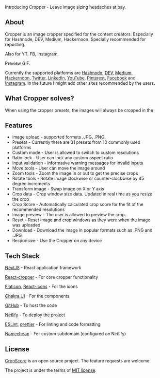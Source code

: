 Introducing Cropper - Leave image sizing headaches at bay.

## About

Cropper is an image cropper specified for the content creators. Especially for Hashnode, DEV, Medium, Hackernoon.
Specially recommended for reposting.

Also for YT, FB, Instagram,

Preview GIF.

Currently the supported platforms are [Hashnode](https://hashnode.com), [DEV](https://dev.to), [Medium](https://medium.com), [Hackernoon](https://hackernoon.com), [Twitter](https://twitter.com), [LinkedIn](https://linkedin.com), [YouTube](https://youtube.com), [Pinterest](https://pinterest.com), [Facebook](https://facebook.com) and [Instagram](https://instagram.com). In the future I might add other sites recommended by the users.

## What Cropper solves?

When using the cropper presets, the images will always be cropped in the

## Features

- Image upload - supported formats .JPG, .PNG.
- Presets - Currently there are 31 presets from 10 commonly used platforms
- Custom mode - User is allowed to switch to custom resolutions
- Ratio lock - User can lock any custom aspect ratio
- Input validation - Informative warning messages for invalid inputs
- Move tools - User can move the image around
- Zoom tools - Zoom the image in or out to get the precise crops
- Rotate tools - Rotate image clockwise or counter-clockwise by 45 degree increments
- Transform image - Swap image on X or Y axis
- Crop data - Crop window size data. Updated in real time as you resize the crop
- Crop Score - Automatically calculated crop score for the fit of the recommended resolutions
- Image preview - The user is allowed to preview the crop.
- Reset - Reset image and crop windows as they were when the image was uploaded
- Download - Download the image in popular formats such as .PNG and .JPG
- Responsive - Use the Cropper on any device

## Tech Stack

[NextJS](https://nextjs.org/) - React application framework

[React-cropper](https://www.npmjs.com/package/react-cropper) - For core cropper functionality

[Flaticon](https://www.flaticon.com/), [React-icons](https://react-icons.github.io/react-icons/) - For the icons

[Chakra UI](https://chakra-ui.com/) - For the components

[GitHub](https:/github.com) - To host the code

[Netlify](https://netlify.com) - To deploy the project

[ESLint](https://eslint.org/), [prettier](https://prettier.io/) - For linting and code formatting

[Namecheap](https://www.namecheap.com/) - For custom subdomain (configured on Netlify)

## License

[CropScore](https://cropper.madza.dev) is an open source project. The feature requests are welcome.

The project is under the terms of [MIT license](https://choosealicense.com/licenses/mit/).
